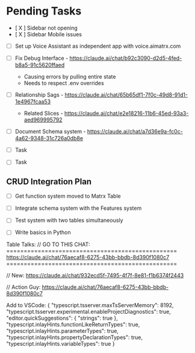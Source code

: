 # Pending Tasks

- [ X ] Sidebar not opening
- [ X ] Sidebar Mobile issues
- [ ] Set up Voice Assistant as independent app with voice.aimatrx.com
- [ ] Fix Debug Interface - https://claude.ai/chat/b92c3090-d2d5-4fed-b8a5-91c5620ffaed
  - Causing errors by pulling entire state
  - Needs to respect .env overrides
- [ ] Relationship Sags - https://claude.ai/chat/65b65df1-7f0c-49d8-91d1-1e4967fcaa53
  - Related Slices - https://claude.ai/chat/e2e18216-11b6-45ed-93a3-aed969995792
- [ ] Document Schema system - https://claude.ai/chat/a7d36e9a-fc0c-4a62-9348-31c726a0db8e
- [ ] Task
- [ ] Task



## CRUD Integration Plan

- [ ] Get function system moved to Matrx Table
- [ ] Integrate schema system with the Features system
- [ ] Test system with two tables simultaneously
- [ ] Write basics in Python


Table Talks:
// GO TO THIS CHAT: =================================================    https://claude.ai/chat/76aecaf8-6275-43bb-bbdb-8d390f1080c7 =================================================

// New: https://claude.ai/chat/932ecd5f-7495-4f7f-8e81-f1b6374f2443

// Action Guy: https://claude.ai/chat/76aecaf8-6275-43bb-bbdb-8d390f1080c7



Add to VSCode:
{
"typescript.tsserver.maxTsServerMemory": 8192,
"typescript.tsserver.experimental.enableProjectDiagnostics": true,
"editor.quickSuggestions": {
"strings": true
},
"typescript.inlayHints.functionLikeReturnTypes": true,
"typescript.inlayHints.parameterTypes": true,
"typescript.inlayHints.propertyDeclarationTypes": true,
"typescript.inlayHints.variableTypes": true
}

